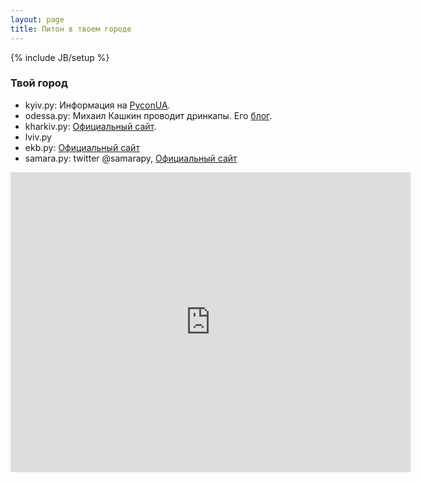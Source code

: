 ```yaml
---
layout: page
title: Питон в твоем городе
---
```

{% include JB/setup %}

### Твой город

 * kyiv.py: Информация на [PyconUA](http://ua.pycon.org).
 * odessa.py: Михаил Кашкин проводит дринкапы. Его [блог](http://www.vurt.ru/).
 * kharkiv.py: [Официальный сайт](http://kharkivpy.org.ua/).
 * lviv.py
 * ekb.py: [Официальный сайт](http://ekbpy.ru/)
 * samara.py: twitter @samarapy, [Официальный сайт](http://samarapy.ru)

<iframe
  width="640" height="480" frameborder="0" scrolling="no" marginheight="0" marginwidth="0"
  src="http://maps.google.ru/maps/ms?msa=0&amp;msid=209932790603589637954.0004b8e9b56a324fd4508&amp;hl=ru&amp;ie=UTF8&amp;ll=51.667292,42.314858&amp;spn=10.365417,36.570283&amp;t=p&amp;output=embed">
</iframe>
